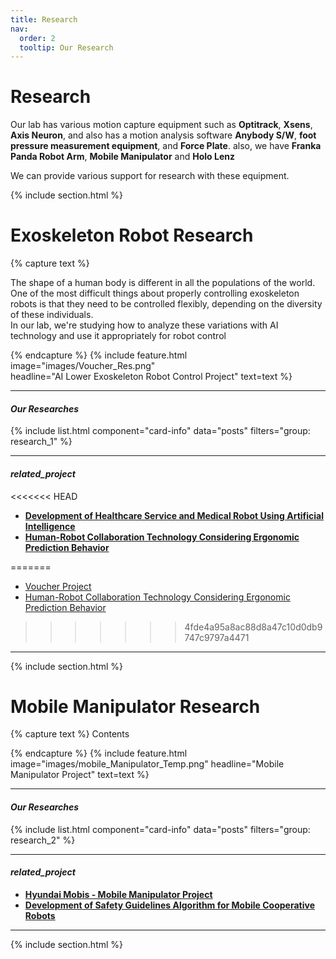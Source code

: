 ```yaml
---
title: Research
nav:
  order: 2
  tooltip: Our Research
---
```


# <i class="fas fa-search"></i> **Research**



Our lab has various motion capture equipment such as **Optitrack**, **Xsens**, **Axis Neuron**, and also has a motion analysis software **Anybody S/W**, **foot pressure measurement equipment**, and **Force Plate**.
also, we have **Franka Panda Robot Arm**, **Mobile Manipulator** and **Holo Lenz**

    
We can provide various support for research with these equipment.

{% include section.html %}
# **Exoskeleton Robot Research**
{% capture text %}

The shape of a human body is different in all the populations of the world. One of the most difficult things about properly controlling exoskeleton robots is that they need to be controlled flexibly, depending on the diversity of these individuals.  
In our lab, we're studying how to analyze these variations with AI technology and use it appropriately for robot control

{% endcapture %}
{%
  include feature.html
  image="images/Voucher_Res.png"  
  headline="AI Lower Exoskeleton Robot Control Project"
  text=text
%}

***
#### *Our Researches*    
{% include list.html 
component="card-info"
data="posts" 
filters="group: research_1" %}

***
#### *related_project*    

<<<<<<< HEAD
- **[Development of Healthcare Service and Medical Robot Using Artificial Intelligence](http://harco.hanyang.ac.kr/2022/04/28/project-voucher_project.html)**
- **[Human-Robot Collaboration Technology Considering Ergonomic Prediction Behavior](http://harco.hanyang.ac.kr/2022/03/01/project-sinjin_HRI.html)**    

=======
- [Voucher Project](https://hyharco.github.io/project/#voucher-project)
- [Human-Robot Collaboration Technology Considering Ergonomic Prediction Behavior](https://hyharco.github.io/project/#hri-technology-considering-ergonomic-prediction-behavior)   
>>>>>>> 4fde4a95a8ac88d8a47c10d0db9747c9797a4471

***





{% include section.html %}

  
  
  
  
# **Mobile Manipulator Research**
{% capture text %}
Contents 

{% endcapture %}
{%
  include feature.html
  image="images/mobile_Manipulator_Temp.png"
  headline="Mobile Manipulator Project"
  text=text
%}

***
   
#### *Our Researches*       
{% include list.html 
component="card-info"
data="posts" 
filters="group: research_2" %}   
***

#### *related_project*     
- **[Hyundai Mobis - Mobile Manipulator Project](https://hyharco.github.io/project/#hyundai-mobis-mobile-manipulator-whole-body-control)**    
- **[Development of Safety Guidelines Algorithm for Mobile Cooperative Robots](https://hyharco.github.io/project/#safety-guidelines-algorithm-for-mobile-cooperative-robots)**     


***   


{% include section.html %}








